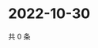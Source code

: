 # 2022-10-30

共 0 条

<!-- BEGIN WEIBO -->
<!-- 最后更新时间 Sun Oct 30 2022 02:19:58 GMT+0800 (China Standard Time) -->

<!-- END WEIBO -->
